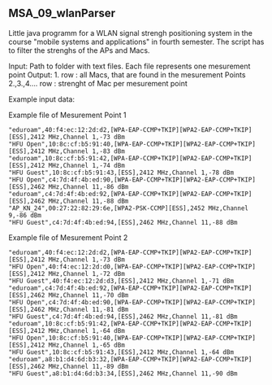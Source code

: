 ## MSA_09_wlanParser

Little java programm for a WLAN signal strengh positioning system in the course "mobile systems and applications" in fourth semester. The script has to filter the strenghs of the APs and Macs.

Input: Path to folder with text files. Each file represents one mesurement point
Output: 1.          row : all Macs, that are found in the mesurement Points
        2.,3.,4.... row : strenght of Mac per mesurement point


Example input data:

Example file of Mesurement Point 1
```
"eduroam",40:f4:ec:12:2d:d2,[WPA-EAP-CCMP+TKIP][WPA2-EAP-CCMP+TKIP][ESS],2412 MHz,Channel 1,-73 dBm
"HFU Open",10:8c:cf:b5:91:40,[WPA-EAP-CCMP+TKIP][WPA2-EAP-CCMP+TKIP][ESS],2412 MHz,Channel 1,-83 dBm
"eduroam",10:8c:cf:b5:91:42,[WPA-EAP-CCMP+TKIP][WPA2-EAP-CCMP+TKIP][ESS],2412 MHz,Channel 1,-74 dBm
"HFU Guest",10:8c:cf:b5:91:43,[ESS],2412 MHz,Channel 1,-78 dBm
"HFU Open",c4:7d:4f:4b:ed:90,[WPA-EAP-CCMP+TKIP][WPA2-EAP-CCMP+TKIP][ESS],2462 MHz,Channel 11,-86 dBm
"eduroam",c4:7d:4f:4b:ed:92,[WPA-EAP-CCMP+TKIP][WPA2-EAP-CCMP+TKIP][ESS],2462 MHz,Channel 11,-88 dBm
"AP_KN_24",00:27:22:82:29:6e,[WPA2-PSK-CCMP][ESS],2452 MHz,Channel 9,-86 dBm
"HFU Guest",c4:7d:4f:4b:ed:94,[ESS],2462 MHz,Channel 11,-88 dBm
```

Example file of Mesurement Point 2
```
"eduroam",40:f4:ec:12:2d:d2,[WPA-EAP-CCMP+TKIP][WPA2-EAP-CCMP+TKIP][ESS],2412 MHz,Channel 1,-73 dBm
"HFU Open",40:f4:ec:12:2d:d0,[WPA-EAP-CCMP+TKIP][WPA2-EAP-CCMP+TKIP][ESS],2412 MHz,Channel 1,-72 dBm
"HFU Guest",40:f4:ec:12:2d:d3,[ESS],2412 MHz,Channel 1,-71 dBm
"eduroam",c4:7d:4f:4b:ed:92,[WPA-EAP-CCMP+TKIP][WPA2-EAP-CCMP+TKIP][ESS],2462 MHz,Channel 11,-70 dBm
"HFU Open",c4:7d:4f:4b:ed:90,[WPA-EAP-CCMP+TKIP][WPA2-EAP-CCMP+TKIP][ESS],2462 MHz,Channel 11,-81 dBm
"HFU Guest",c4:7d:4f:4b:ed:94,[ESS],2462 MHz,Channel 11,-81 dBm
"eduroam",10:8c:cf:b5:91:42,[WPA-EAP-CCMP+TKIP][WPA2-EAP-CCMP+TKIP][ESS],2412 MHz,Channel 1,-64 dBm
"HFU Open",10:8c:cf:b5:91:40,[WPA-EAP-CCMP+TKIP][WPA2-EAP-CCMP+TKIP][ESS],2412 MHz,Channel 1,-65 dBm
"HFU Guest",10:8c:cf:b5:91:43,[ESS],2412 MHz,Channel 1,-64 dBm
"eduroam",a8:b1:d4:6d:b3:32,[WPA-EAP-CCMP+TKIP][WPA2-EAP-CCMP+TKIP][ESS],2462 MHz,Channel 11,-89 dBm
"HFU Guest",a8:b1:d4:6d:b3:34,[ESS],2462 MHz,Channel 11,-90 dBm
```
